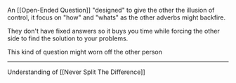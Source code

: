 An [[Open-Ended Question]] "designed" to give the other the illusion of control, it focus on "how" and "whats" as the other adverbs might backfire.
 
 They don't have fixed answers so it buys you time while forcing the other side to find the solution to your problems.
 
This kind of question might worn off the other person

---

Understanding of [[Never Split The Difference]]